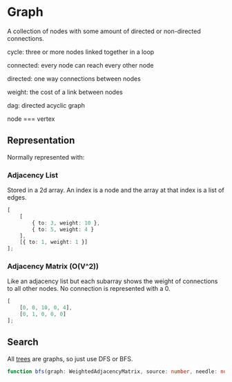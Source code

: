 # Graph

A collection of nodes with some amount of directed or non-directed connections.

cycle: three or more nodes linked together in a loop

connected: every node can reach every other node

directed: one way connections between nodes

weight: the cost of a link between nodes

dag: directed acyclic graph

node === vertex

## Representation

Normally represented with:

### Adjacency List

Stored in a 2d array. An index is a node and the array at that index is a list of edges.

```ts
[
	[
		{ to: 3, weight: 10 },
		{ to: 5, weight: 4 }
	],
	[{ to: 1, weight: 1 }]
];
```

### Adjacency Matrix (O(V^2))

Like an adjacency list but each subarray shows the weight of connections to all other nodes. No
connection is represented with a 0.

```ts
[
	[0, 0, 10, 0, 4],
	[0, 1, 0, 0, 0]
];
```

## Search

All [trees](./trees.md) are graphs, so just use DFS or BFS.

```ts
function bfs(graph: WeightedAdjacencyMatrix, source: number, needle: number): number[] | null {}
```
